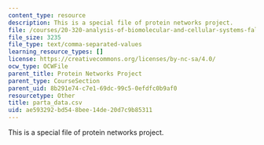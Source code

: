 ```yaml
---
content_type: resource
description: This is a special file of protein networks project.
file: /courses/20-320-analysis-of-biomolecular-and-cellular-systems-fall-2012/ae593292bd548bee14de20d7c9b85311_parta_data.csv
file_size: 3235
file_type: text/comma-separated-values
learning_resource_types: []
license: https://creativecommons.org/licenses/by-nc-sa/4.0/
ocw_type: OCWFile
parent_title: Protein Networks Project
parent_type: CourseSection
parent_uid: 8b291e74-c7e1-69dc-99c5-0efdfc0b9af0
resourcetype: Other
title: parta_data.csv
uid: ae593292-bd54-8bee-14de-20d7c9b85311
---
```

This is a special file of protein networks project.